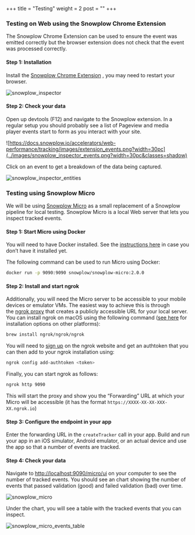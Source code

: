 +++
title = "Testing"
weight = 2
post = ""
+++

### Testing on Web using the Snowplow Chrome Extension

The Snowplow Chrome Extension can be used to ensure the event was emitted correctly but the browser extension does not check that the event was processed correctly.

#### **Step 1:** Installation

Install the [Snowplow Chrome Extension](https://chrome.google.com/webstore/detail/snowplow-inspector/maplkdomeamdlngconidoefjpogkmljm?hl=en) , you may need to restart your browser.

![snowplow_inspector](../images/snowplow_inspector.png?classes=shadow)

#### **Step 2:** Check your data

Open up devtools (F12) and navigate to the Snowplow extension. In a regular setup you should probably see a list of Pageview and media player events start to form as you interact with your site.

![https://docs.snowplow.io/accelerators/web-performance/tracking/images/extension_events.png?width=30pc](../images/snowplow_inspector_events.png?width=30pc&classes=shadow)

Click on an event to get a breakdown of the data being captured.

![snowplow_inspector_entities](../images/snowplow_inspector_entities.png?width=40pc&classes=shadow)

### Testing using Snowplow Micro

We will be using [Snowplow Micro](https://docs.snowplow.io/docs/understanding-your-pipeline/what-is-snowplow-micro/) as a small replacement of a Snowplow pipeline for local testing. Snowplow Micro is a local Web server that lets you inspect tracked events.

#### **Step 1:** Start Micro using Docker

You will need to have Docker installed. See the [instructions here](https://docs.docker.com/get-docker/) in case you don’t have it installed yet.

The following command can be used to run Micro using Docker:

```bash
docker run -p 9090:9090 snowplow/snowplow-micro:2.0.0
```

#### **Step 2:** Install and start ngrok

Additionally, you will need the Micro server to be accessible to your mobile devices or emulator VMs. The easiest way to achieve this is through the [ngrok proxy](https://ngrok.com/) that creates a publicly accessible URL for your local server. You can install ngrok on macOS using the following command ([see here](https://ngrok.com/download) for installation options on other platforms):

```bash
brew install ngrok/ngrok/ngrok
```

You will need to [sign up](https://dashboard.ngrok.com/signup) on the ngrok website and get an authtoken that you can then add to your ngrok installation using:

```bash
ngrok config add-authtoken <token>
```

Finally, you can start ngrok as follows:

```bash
ngrok http 9090
```

This will start the proxy and show you the “Forwarding” URL at which your Micro will be accessible (it has the format `https://XXXX-XX-XX-XXX-XX.ngrok.io`)

#### **Step 3:** Configure the endpoint in your app

Enter the forwarding URL in the `createTracker` call in your app. Build and run your app in an iOS simulator, Android emulator, or an actual device and use the app so that a number of events are tracked.

#### **Step 4:** Check your data

Navigate to [http://localhost:9090/micro/ui](http://localhost:9090/micro/ui) on your computer to see the number of tracked events. You should see an chart showing the number of events that passed validation (good) and failed validation (bad) over time.

![snowplow_micro](../images/snowplow_micro.png?classes=shadow)

Under the chart, you will see a table with the tracked events that you can inspect.

![snowplow_micro_events_table](../images/snowplow_micro_events_table.png?classes=shadow)

